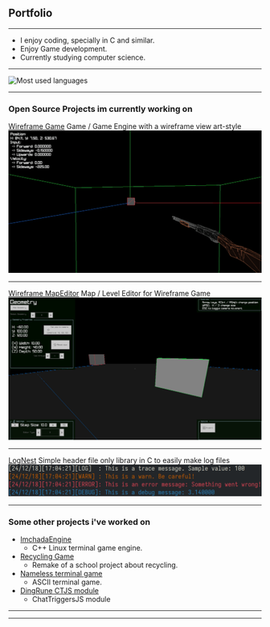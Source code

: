 ## Portfolio

---

- I enjoy coding, specially in C and similar.
- Enjoy Game development.
- Currently studying computer science.

---

![Most used languages](https://github-readme-stats.vercel.app/api/top-langs/?username=leaomartelo2&layout=compact&hide=zig)


---

###  Open Source Projects im currently working on 

[Wireframe Game](https://github.com/LeaoMartelo2/wireframe_game)
Game / Game Engine with a wireframe view art-style
<img src="images/wireframe_engine.png?raw=true"/>

---
[Wireframe MapEditor](https://github.com/LeaoMartelo2/wireframe_editor)
Map / Level Editor for Wireframe Game
<img src="images/wireframe_editor.png?raw=true"/>

---
[LogNest](https://github.com/LeaoMartelo2/lognest)
Simple header file only library in C to easily make log files 
<img src="images/lognest.png?raw=true"/>

---

### Some other projects i've worked on

- [ImchadaEngine](https://github.com/LeaoMartelo2/ImchadaEngine)
    - C++ Linux terminal game engine.
- [Recycling Game](https://github.com/LeaoMartelo2/recycling_game)
    - Remake of a school project about recycling.
- [Nameless terminal game](https://github.com/LeaoMartelo2/makefile_git)
    - ASCII terminal game.
- [DingRune CTJS module](https://github.com/LeaoMartelo2/DingRune)
    - ChatTriggersJS module

---




---
<!-- Remove above link if you don't want to attibute -->
